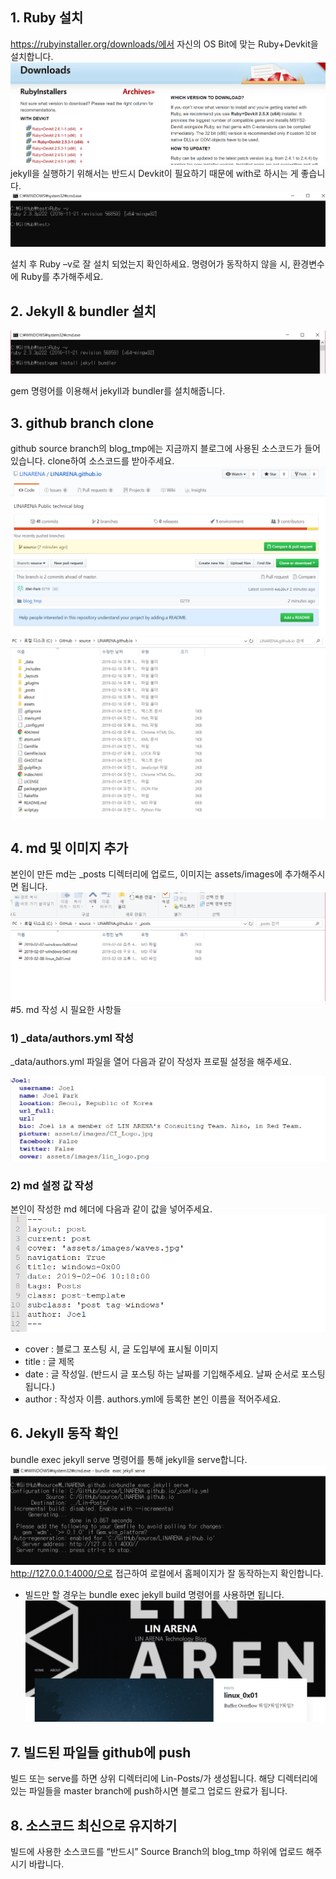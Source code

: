 ## 1. Ruby 설치
https://rubyinstaller.org/downloads/에서 자신의 OS Bit에 맞는 Ruby+Devkit을 설치합니다.
![home page](https://raw.githubusercontent.com/LINARENA/LINARENA.github.io/source/assets/images/guide_1.png)
jekyll을 실행하기 위해서는 반드시 Devkit이 필요하기 때문에 with로 하시는 게 좋습니다.
![home page](https://raw.githubusercontent.com/LINARENA/LINARENA.github.io/source/assets/images/guide_2.png)


설치 후 Ruby –v로 잘 설치 되었는지 확인하세요. 명령어가 동작하지 않을 시, 환경변수에 Ruby를 추가해주세요.


## 2. Jekyll & bundler 설치


![home page](https://raw.githubusercontent.com/LINARENA/LINARENA.github.io/source/assets/images/guide_3.png)

gem 명령어를 이용해서 jekyll과 bundler를 설치해줍니다.
## 3. github branch clone
github source branch의 blog_tmp에는 지금까지 블로그에 사용된 소스코드가 들어있습니다. clone하여 소스코드를 받아주세요.
![home page](https://raw.githubusercontent.com/LINARENA/LINARENA.github.io/source/assets/images/guide_4.png)
![home page](https://raw.githubusercontent.com/LINARENA/LINARENA.github.io/source/assets/images/guide_5.png)

## 4. md 및 이미지 추가
본인이 만든 md는 _posts 디렉터리에 업로드, 이미지는 assets/images에 추가해주시면 됩니다.
![home page](https://raw.githubusercontent.com/LINARENA/LINARENA.github.io/source/assets/images/guide_6.png)
#5. md 작성 시 필요한 사항들
### 1) _data/authors.yml 작성
_data/authors.yml 파일을 열어 다음과 같이 작성자 프로필 설정을 해주세요.

![home page](https://raw.githubusercontent.com/LINARENA/LINARENA.github.io/source/assets/images/guide_7.png)
### 2) md 설정 값 작성
본인이 작성한 md 헤더에 다음과 같이 값을 넣어주세요.
![home page](https://raw.githubusercontent.com/LINARENA/LINARENA.github.io/source/assets/images/guide_8.png)
- cover : 블로그 포스팅 시, 글 도입부에 표시될 이미지
- title : 글 제목
- date : 글 작성일. (반드시 글 포스팅 하는 날짜를 기입해주세요. 날짜 순서로 포스팅됩니다.)
- author : 작성자 이름. authors.yml에 등록한 본인 이름을 적어주세요.


## 6. Jekyll 동작 확인
bundle exec jekyll serve 명령어를 통해 jekyll을 serve합니다.
![home page](https://raw.githubusercontent.com/LINARENA/LINARENA.github.io/source/assets/images/guide_9.png)
http://127.0.0.1:4000/으로 접근하여 로컬에서 홈페이지가 잘 동작하는지 확인합니다.
* 빌드만 할 경우는 bundle exec jekyll build 명령어를 사용하면 됩니다.
![home page](https://raw.githubusercontent.com/LINARENA/LINARENA.github.io/source/assets/images/guide_10.png)

## 7. 빌드된 파일들 github에 push
빌드 또는 serve를 하면 상위 디렉터리에 Lin-Posts/가 생성됩니다. 해당 디렉터리에 있는 파일들을 master branch에 push하시면 블로그 업로드 완료가 됩니다.

## 8. 소스코드 최신으로 유지하기
빌드에 사용한 소스코드를 “반드시” Source Branch의 blog_tmp 하위에 업로드 해주시기 바랍니다.

